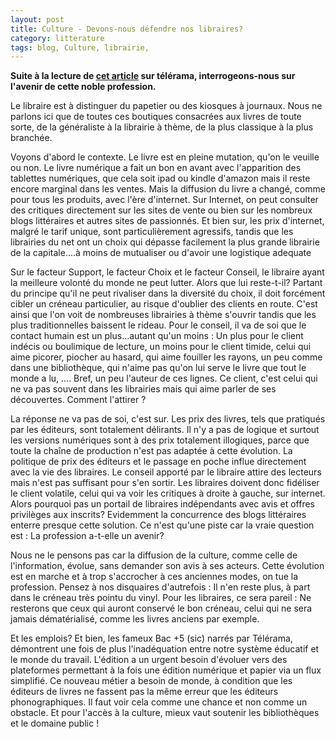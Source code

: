 ```yaml
---
layout: post
title: Culture - Devons-nous défendre nos libraires?
category: litterature
tags: blog, Culture, librairie, 
---
```

**Suite à la lecture de <a href="http://www.telerama.fr/livre/menace-sur-les-libraires-independants,74661.php">cet article</a> sur télérama, interrogeons-nous sur l'avenir de cette noble profession.**

Le libraire est à distinguer du papetier ou des kiosques à journaux. Nous ne parlons ici que de toutes ces boutiques consacrées aux livres de toute sorte, de la généraliste à la librairie à thème, de la plus classique à la plus branchée.

Voyons d'abord le contexte. Le livre est en pleine mutation, qu'on le veuille ou non. Le livre numérique a fait un bon en avant avec l'apparition des tablettes numériques, que cela soit ipad ou kindle d'amazon mais il reste encore marginal dans les ventes. Mais la diffusion du livre a changé, comme pour tous les produits, avec l'ère d'internet. Sur Internet, on peut consulter des critiques directement sur les sites de vente ou bien sur les nombreux blogs littéraires et autres sites de passionnés. Et bien sur, les prix d'internet, malgré le tarif unique, sont particulièrement agressifs, tandis que les librairies du net ont un choix qui dépasse facilement la plus grande librairie de la capitale....à moins de mutualiser ou d'avoir une logistique adequate

Sur le facteur Support, le facteur Choix et le facteur Conseil, le libraire ayant la meilleure volonté du monde ne peut lutter. Alors que lui reste-t-il? Partant du principe qu'il ne peut rivaliser dans la diversité du choix, il doit forcément cibler un créneau particulier, au risque d'oublier des clients en route. C'est ainsi que l'on voit de nombreuses librairies à thème s'ouvrir tandis que les plus traditionnelles baissent le rideau. Pour le conseil, il va de soi que le contact humain est un plus...autant qu'un moins : Un plus pour le client indécis ou boulimique de lecture, un moins pour le client timide, celui qui aime picorer, piocher au hasard, qui aime fouiller les rayons, un peu comme dans une bibliothèque, qui n'aime pas qu'on lui serve le livre que tout le monde a lu, .... Bref, un peu l'auteur de ces lignes. Ce client, c'est celui qui ne va pas souvent dans les librairies mais qui aime parler de ses découvertes. Comment l'attirer ?

La réponse ne va pas de soi, c'est sur. Les prix des livres, tels que pratiqués par les éditeurs, sont totalement délirants. Il n'y a pas de logique et surtout les versions numériques sont à des prix totalement illogiques, parce que toute la chaîne de production n'est pas adaptée à cette évolution. La politique de prix des éditeurs et le passage en poche influe directement avec la vie des libraires. Le conseil apporté par le libraire attire des lecteurs mais n'est pas suffisant pour s'en sortir. Les libraires doivent donc fidéliser le client volatile, celui qui va voir les critiques à droite à gauche, sur internet. Alors pourquoi pas un portail de libraires indépendants avec avis et offres privilèges aux inscrits? Evidemment la concurrence des blogs littéraires enterre presque cette solution. Ce n'est qu'une piste car la vraie question est : La profession a-t-elle un avenir?

Nous ne le pensons pas car la diffusion de la culture, comme celle de l'information, évolue, sans demander son avis à ses acteurs. Cette évolution est en marche et à trop s'accrocher à ces anciennes modes, on tue la profession. Pensez à nos disquaires d'autrefois : Il n'en reste plus, à part dans le créneau très pointu du vinyl. Pour les libraires, ce sera pareil : Ne resterons que ceux qui auront conservé le bon créneau, celui qui ne sera jamais dématérialisé, comme les livres anciens par exemple.

Et les emplois? Et bien, les fameux Bac +5 (sic) narrés par Télérama, démontrent une fois de plus l'inadéquation entre notre système éducatif et le monde du travail. L'édition a un urgent besoin d'évoluer vers des plateformes permettant à la fois une édition numérique et papier via un flux simplifié. Ce nouveau métier a besoin de monde, à condition que les éditeurs de livres ne fassent pas la même erreur que les éditeurs phonographiques. Il faut voir cela comme une chance et non comme un obstacle. Et pour l'accès à la culture, mieux vaut soutenir les bibliothèques et le domaine public !


